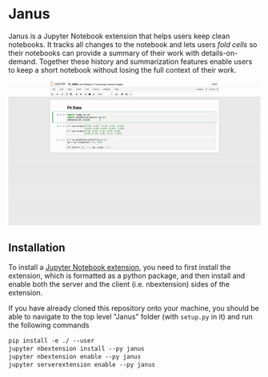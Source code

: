 # Janus
Janus is a Jupyter Notebook extension that helps users keep clean notebooks. It
tracks all changes to the notebook and lets users *fold cells* so their
notebooks can provide a summary of their work with details-on-demand. Together
these history and summarization features enable users to keep a short notebook
without losing the full context of their work.

![Janus](/img/janus.gif)

## Installation
To install a [Jupyter Notebook extension](http://jupyter-notebook.readthedocs.io/en/stable/examples/Notebook/Distributing%20Jupyter%20Extensions%20as%20Python%20Packages.html), you need to first install the extension, which is
formatted as a python package, and then install and enable both the server and
the client (i.e. nbextension) sides of the extension.

If you have already cloned this repository onto your machine, you should be
able to navigate to the top level "Janus" folder (with `setup.py` in it) and run the following commands

```
pip install -e ./ --user
jupyter nbextension install --py janus
jupyter nbextension enable --py janus
jupyter serverextension enable --py janus
```
